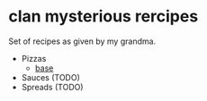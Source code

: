 # clan mysterious rercipes
Set of recipes as given by my grandma.
 * Pizzas 
    - [base](./pizzas/base.md)
 * Sauces (TODO)
 * Spreads (TODO)
